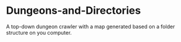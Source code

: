 # Dungeons-and-Directories

A top-down dungeon crawler with a map generated based on a folder structure on you computer.
